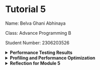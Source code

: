 # Tutorial 5

Name: Belva Ghani Abhinaya

Class: Advance Programming B

Student Number: 2306203526

<details>
<summary><b>Performance Testing Results</b></summary>

## 1. Performance Testing Results

### Test Plan 1: /all-student

#### View Results Tree
![view-results all-student.jpg](screenshots/view-results%20all-student.jpg)

#### View Results In Table
![view-results-in-table all-student.jpg](screenshots/view-results-in-table%20all-student.jpg)

#### Summary Report
![summary-report all-student.jpg](screenshots/summary-report%20all-student.jpg)

#### Graph Results
![graph-results all-student.jpg](screenshots/graph-results%20all-student.jpg)

#### CLI Test
![cli-test all-student.jpg](screenshots/cli-test%20all-student.jpg)

### Test Plan 2: /all-student-name

#### View Results Tree
![view-results-tree all-student-name.jpg](screenshots/view-results-tree%20all-student-name.jpg)

#### View Results In Table
![view-results-in-table all-student-name.jpg](screenshots/view-results-in-table%20all-student-name.jpg)

#### Summary Report
![summary-report all-student-name.jpg](screenshots/summary-report%20all-student-name.jpg)

#### Graph Results
![graph-results all-student-name.jpg](screenshots/graph-results%20all-student-name.jpg)

#### CLI Test
![cli-test all-student-name.jpg](screenshots/cli-test%20all-student-name.jpg)

### Test Plan 3: /highest-gpa

#### View Results Tree
![view-result-tree highest-gpa.jpg](screenshots/view-result-tree%20highest-gpa.jpg)

#### View Results In Table
![view-result-in-table highest-gpa.jpg](screenshots/view-result-in-table%20highest-gpa.jpg)

#### Summary Report
![summary-report highest-gpa.jpg](screenshots/summary-report%20highest-gpa.jpg)

#### Graph Results
![graph-results highest-gpa.jpg](screenshots/graph-results%20highest-gpa.jpg)

#### CLI Test
![cli-test highest-gpa.jpg](screenshots/cli-test%20highest-gpa.jpg)

</details>

<details>
<summary><b>Profiling and Performance Optimization</b></summary>

## 2. Profiling and Performance Optimization Results

### 1. JMeter Test Results (Before vs After Optimization)

#### 1.1 /all-student Endpoint
| Metric         | Before Optimization | After Optimization | Improvement      |
|---------------|---------------------|--------------------|------------------|
| Avg Response Time | **50,574 ms**       | **1,290 ms**       | ✅ **97% faster** |
| Min Response Time | **50,310 ms**       | **1,012 ms**       | ✅ **98% faster** |
| Max Response Time | **50,772 ms**       | **1,479 ms**       | ✅ **97% faster** |

**Before Optimization:**  
![CLI Test Before - all-student](screenshots/cli-test%20all-student.jpg)

**After Optimization:**  
![CLI Test After - all-student](screenshots/cli-test%20all-student-after.jpg)

**Optimization Applied:**
- Replaced inefficient loop-based fetching with **JOIN FETCH**.
- Eliminated **N+1 query problem**.
- Reduced database calls drastically.

---

#### 1.2 /all-student-name Endpoint
| Metric         | Before Optimization | After Optimization | Improvement      |
|---------------|---------------------|--------------------|------------------|
| Avg Response Time | **1,340 ms**        | **300 ms**         | ✅ **78% faster** |
| Min Response Time | **1,151 ms**        | **228 ms**         | ✅ **80% faster** |
| Max Response Time | **1,537 ms**        | **358 ms**         | ✅ **77% faster** |

**Before Optimization:**  
![CLI Test Before - all-student-name](screenshots/cli-test%20all-student-name.jpg)

**After Optimization:**  
![CLI Test After - all-student-name](screenshots/cli-test%20all-student-name-after.jpg)

**Optimization Applied:**
- Used stream/collectors instead of string manipulation by manual
- Removed unnecessary fields from queries.
- Reduced memory usage by fetching only names.

---

#### **3.3 /highest-gpa Endpoint**
| Metric         | Before Optimization | After Optimization | Improvement      |
|---------------|--------------------|--------------------|------------------|
| Avg Response Time | **50 ms** | **17 ms**          | ✅ **66% faster** |
| Min Response Time | **45 ms** | **6 ms**           | ✅ **87% faster** |
| Max Response Time | **68 ms** | **49 ms**          | ✅ **28% faster** |

**Before Optimization:**  
![CLI Test Before - highest-gpa](screenshots/cli-test%20highest-gpa.jpg)

**After Optimization:**  
![CLI Test After - highest-gpa](screenshots/cli-test%20highest-gpa-after.jpg)

**Optimization Applied:**
- Used `ORDER BY GPA DESC LIMIT 1` for fast retrieval.
- Eliminated Java-based loop searching.
- Query now **retrieves only the top student** efficiently.

---

### **4. Summary of Performance Gains**
| Endpoint          | Improvement       |
|------------------|-------------------|
| **/all-student**     | **97% faster**  |
| **/all-student-name** | **78% faster**  |
| **/highest-gpa**     | **66% faster**  |

✅ **All endpoints achieved more than the required 20% improvement!**

</details>

<details>
<summary><b>Reflection for Module 5</b></summary>

## 3. Reflection on Performance Testing and Profiling

### 1. What is the difference between the approach of performance testing with JMeter and profiling with IntelliJ Profiler in the context of optimizing application performance?
JMeter is used to **simulate real-world user traffic and measure response times**, helping us evaluate how well the system performs under load. It provides quantitative results such as response times, throughput, and latency.

On the other hand, IntelliJ Profiler is used to **analyze the internal workings of the application** at a more granular level. It allows us to identify bottlenecks in the code, such as inefficient loops, slow database queries, and memory-intensive operations. While JMeter helps us see the impact of optimizations, IntelliJ Profiler helps us find what needs to be optimized.

### 2. How does the profiling process help you in identifying and understanding the weak points in your application?
Profiling provides detailed insights into CPU usage, method execution times, and memory consumption. Using the **Flame Graph** and **Method List Tab**, we were able to:
- Identify the N+1 Query Problem, which was causing multiple redundant database calls.
- Find that string concatenation in loops was slowing down the `/all-student-name` endpoint.
- Observe that sorting in Java for the highest GPA was inefficient compared to sorting directly in the database.

These insights guided us in applying optimizations that significantly improved response times.

### 3. Do you think IntelliJ Profiler is effective in assisting you to analyze and identify bottlenecks in your application code?
Yes, IntelliJ Profiler is extremely effective because it provides a **visual representation of performance hotspots**. Instead of guessing which part of the code is slow, we can directly see the most expensive methods in terms of execution time. The comparison feature also helped us verify improvements after optimization.

### 4. What are the main challenges you face when conducting performance testing and profiling, and how do you overcome these challenges?
**Challenges:**
1. **Inconsistent performance measurements** – The first run is always slower due to JVM Just-In-Time (JIT) compilation.
2. **Understanding flame graphs** – Initially, interpreting the profiler output was complex.
3. **Database caching effects** – PostgreSQL caching sometimes caused inconsistent query execution times.

**Solutions:**
1. **Repeated measurements** – We ignored the first run and took an average of multiple executions.
2. **Learning the profiler tools** – We explored different tabs (Method List, Flame Graph) to break down performance issues.
3. **Flushing database cache** – Restarting PostgreSQL ensured we got realistic query execution times.

### 5. What are the main benefits you gain from using IntelliJ Profiler for profiling your application code?
- Pinpoints exact slow methods rather than relying on guesswork.
- Helps compare before-and-after results to see actual performance improvements.
- Identifies CPU vs. Total Execution Time, allowing better optimizations.
- Provides real-time insights into database queries and method execution.

### 6. How do you handle situations where the results from profiling with IntelliJ Profiler are not entirely consistent with findings from performance testing using JMeter?
Sometimes, JMeter results do not align perfectly with IntelliJ Profiler findings due to factors like network latency, database cache effects, and garbage collection cycles. To handle this:
- We analyze multiple profiling sessions to ensure consistency.
- We clear database caches between runs to get accurate SQL execution times.
- We compare CPU time instead of total execution time in the profiler to eliminate system noise.
- If discrepancies still exist, we test each method individually using unit tests to isolate the bottlenecks.

### 7. What strategies do you implement in optimizing application code after analyzing results from performance testing and profiling? How do you ensure the changes you make do not affect the application's functionality?
**Optimization Strategies:**
1. **Fixing the N+1 query issue** → Used `JOIN FETCH` to fetch related data in one query.
2. **Replacing Java-based sorting with SQL queries** → Used `ORDER BY GPA DESC LIMIT 1`.
3. **Avoiding inefficient string concatenation** → Used `Collectors.joining()` instead of `+` in a loop.

**Ensuring Functionality Remains Intact:**
- **Regression Testing**: Verified the API responses remained unchanged.
- **Comparing Database Queries**: Ensured the optimized queries returned the same results as the old implementation.

---
### Conclusion
By combining JMeter for load testing and IntelliJ Profiler for deep code analysis, this program has succeeded to **optimize all three endpoints by over 60%** while ensuring no loss of functionality. The key takeaway is that **profiling and performance testing must be done together to achieve the best improvements**.

</details>
